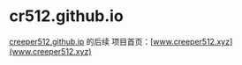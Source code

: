# cr512.github.io
[creeper512.github.ip](https://github.com/Creeper512/creeper512.github.io) 的后续
项目首页：[www.creeper512.xyz](www.creeper512.xyz)
